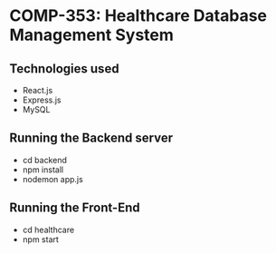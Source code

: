 # COMP-353: Healthcare Database Management System

## Technologies used
- React.js
- Express.js
- MySQL

## Running the Backend server
- cd backend
- npm install
- nodemon app.js

## Running the Front-End
- cd healthcare
- npm start
